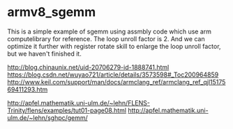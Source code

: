 # armv8_sgemm
This is a simple example of sgemm using assmbly code which use arm computelibrary for reference. The loop unroll factor is 2.
And we can optimize it further with register rotate skill to enlarge the loop unroll factor, but we haven't finished it.

http://blog.chinaunix.net/uid-20706279-id-1888741.html
https://blog.csdn.net/wuyao721/article/details/3573598#_Toc200964859
http://www.keil.com/support/man/docs/armclang_ref/armclang_ref_qjl1517569411293.htm


http://apfel.mathematik.uni-ulm.de/~lehn/FLENS-Trinity/flens/examples/tut01-page08.html
http://apfel.mathematik.uni-ulm.de/~lehn/sghpc/gemm/
